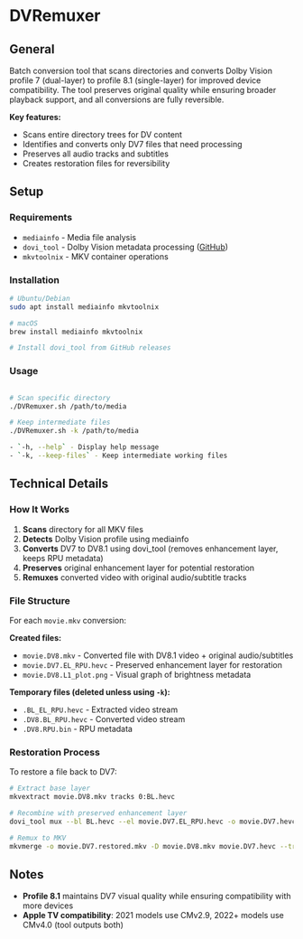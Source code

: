 # DVRemuxer

## General

Batch conversion tool that scans directories and converts Dolby Vision profile 7 (dual-layer) to profile 8.1 (single-layer) for improved device compatibility. The tool preserves original quality while ensuring broader playback support, and all conversions are fully reversible.

**Key features:**
- Scans entire directory trees for DV content
- Identifies and converts only DV7 files that need processing
- Preserves all audio tracks and subtitles
- Creates restoration files for reversibility

## Setup

### Requirements

- `mediainfo` - Media file analysis
- `dovi_tool` - Dolby Vision metadata processing ([GitHub](https://github.com/quietvoid/dovi_tool))
- `mkvtoolnix` - MKV container operations

### Installation

```bash
# Ubuntu/Debian
sudo apt install mediainfo mkvtoolnix

# macOS
brew install mediainfo mkvtoolnix

# Install dovi_tool from GitHub releases
```

### Usage

```bash

# Scan specific directory
./DVRemuxer.sh /path/to/media

# Keep intermediate files
./DVRemuxer.sh -k /path/to/media

- `-h, --help` - Display help message
- `-k, --keep-files` - Keep intermediate working files
```



## Technical Details

### How It Works

1. **Scans** directory for all MKV files
2. **Detects** Dolby Vision profile using mediainfo
3. **Converts** DV7 to DV8.1 using dovi_tool (removes enhancement layer, keeps RPU metadata)
4. **Preserves** original enhancement layer for potential restoration
5. **Remuxes** converted video with original audio/subtitle tracks

### File Structure

For each `movie.mkv` conversion:

**Created files:**
- `movie.DV8.mkv` - Converted file with DV8.1 video + original audio/subtitles
- `movie.DV7.EL_RPU.hevc` - Preserved enhancement layer for restoration
- `movie.DV8.L1_plot.png` - Visual graph of brightness metadata

**Temporary files (deleted unless using `-k`):**
- `.BL_EL_RPU.hevc` - Extracted video stream
- `.DV8.BL_RPU.hevc` - Converted video stream
- `.DV8.RPU.bin` - RPU metadata

### Restoration Process

To restore a file back to DV7:

```bash
# Extract base layer
mkvextract movie.DV8.mkv tracks 0:BL.hevc

# Recombine with preserved enhancement layer
dovi_tool mux --bl BL.hevc --el movie.DV7.EL_RPU.hevc -o movie.DV7.hevc

# Remux to MKV
mkvmerge -o movie.DV7.restored.mkv -D movie.DV8.mkv movie.DV7.hevc --track-order 1:0
```

## Notes

- **Profile 8.1** maintains DV7 visual quality while ensuring compatibility with more devices
- **Apple TV compatibility**: 2021 models use CMv2.9, 2022+ models use CMv4.0 (tool outputs both)